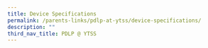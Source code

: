 ```yaml
---
title: Device Specifications
permalink: /parents-links/pdlp-at-ytss/device-specifications/
description: ""
third_nav_title: PDLP @ YTSS
---
```

